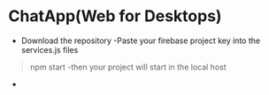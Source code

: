 # ChatApp(Web for Desktops)
- Download the repository
-Paste your firebase project key into the services.js files
>npm start 
-then your project will start in the local host
-
